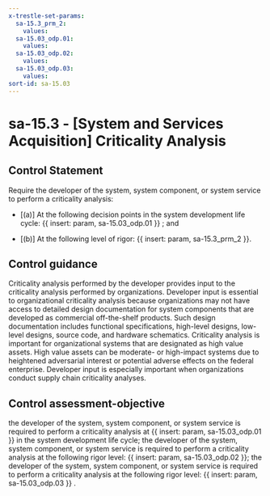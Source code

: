 ```yaml
---
x-trestle-set-params:
  sa-15.3_prm_2:
    values:
  sa-15.03_odp.01:
    values:
  sa-15.03_odp.02:
    values:
  sa-15.03_odp.03:
    values:
sort-id: sa-15.03
---
```


# sa-15.3 - \[System and Services Acquisition\] Criticality Analysis

## Control Statement

Require the developer of the system, system component, or system service to perform a criticality analysis:

- \[(a)\] At the following decision points in the system development life cycle: {{ insert: param, sa-15.03_odp.01 }} ; and

- \[(b)\] At the following level of rigor: {{ insert: param, sa-15.3_prm_2 }}.

## Control guidance

Criticality analysis performed by the developer provides input to the criticality analysis performed by organizations. Developer input is essential to organizational criticality analysis because organizations may not have access to detailed design documentation for system components that are developed as commercial off-the-shelf products. Such design documentation includes functional specifications, high-level designs, low-level designs, source code, and hardware schematics. Criticality analysis is important for organizational systems that are designated as high value assets. High value assets can be moderate- or high-impact systems due to heightened adversarial interest or potential adverse effects on the federal enterprise. Developer input is especially important when organizations conduct supply chain criticality analyses.

## Control assessment-objective

the developer of the system, system component, or system service is required to perform a criticality analysis at {{ insert: param, sa-15.03_odp.01 }} in the system development life cycle;
the developer of the system, system component, or system service is required to perform a criticality analysis at the following rigor level: {{ insert: param, sa-15.03_odp.02 }};
the developer of the system, system component, or system service is required to perform a criticality analysis at the following rigor level: {{ insert: param, sa-15.03_odp.03 }} .
